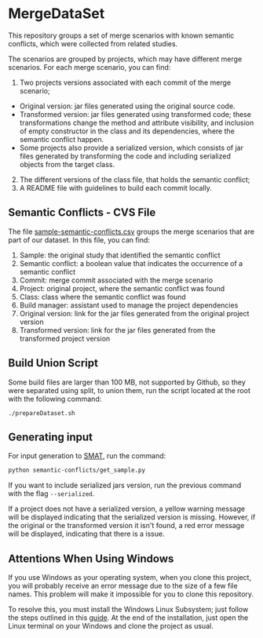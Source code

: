 # MergeDataSet

This repository groups a set of merge scenarios with known semantic conflicts, which were collected from related studies.

The scenarios are grouped by projects, which may have different merge scenarios. For each merge scenario, you can find:
1. Two projects versions associated with each commit of the merge scenario;
  * Original version: jar files generated using the original source code.
  * Transformed version: jar files generated using transformed code; these transformations change the method and attribute  visibility, and inclusion of empty constructor in the class and its dependencies, where the semantic conflict happen.
  * Some projects also provide a serialized version, which consists of jar files generated by transforming the code and including serialized objects from the target class.
2. The different versions of the class file, that holds the semantic conflict;
3. A README file with guidelines to build each commit locally.

## Semantic Conflicts - CVS File
The file [sample-semantic-conflicts.csv](https://github.com/spgroup/mergedataset/blob/master/semantic-conflicts/sample-semantic-conflicts.csv) groups the merge scenarios that are part of our dataset. In this file, you can find:
1. Sample: the original study that identified the semantic conflict
2. Semantic conflict: a boolean value that indicates the occurrence of a semantic conflict
3. Commit: merge commit associated with the merge scenario
4. Project: original project, where the semantic conflict was found
5. Class: class where the semantic conflict was found
6. Build manager: assistant used to manage the project dependencies
7. Original version: link for the jar files generated from the original project version
8. Transformed version: link for the jar files generated from the transformed project version


## Build Union Script

Some build files are larger than 100 MB, not supported by Github, so they were separated using split, to union them, run the script located at the root with the following command:

```
./prepareDataset.sh
```

## Generating input

For input generation to [SMAT](https://github.com/spgroup/SMAT), run the command:

```sh
python semantic-conflicts/get_sample.py
```

If you want to include serialized jars version, run the previous command with the flag ```--serialized```.

If a project does not have a serialized version, a yellow warning message will be displayed indicating that the serialized version is missing. However, if the original or the transformed version it isn't found, a red error message will be displayed, indicating that there is a issue.


## Attentions When Using Windows
If you use Windows as your operating system, when you clone this project, you will probably receive an error message due to the size of a few file names. This problem will make it impossible for you to clone this repository.

To resolve this, you must install the Windows Linux Subsystem; just follow the steps outlined in this [guide](https://docs.microsoft.com/pt-br/windows/wsl/install-win10). At the end of the installation, just open the Linux terminal on your Windows and clone the project as usual.
